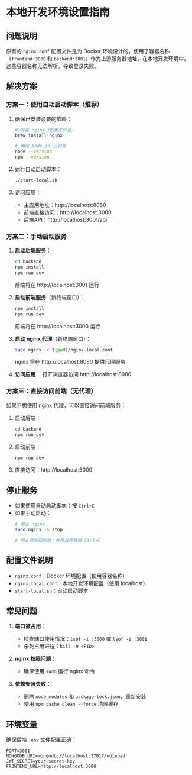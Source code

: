 # 本地开发环境设置指南

## 问题说明

原有的 `nginx.conf` 配置文件是为 Docker 环境设计的，使用了容器名称（`frontend:3000` 和 `backend:3001`）作为上游服务器地址。在本地开发环境中，这些容器名称无法解析，导致登录失败。

## 解决方案

### 方案一：使用自动启动脚本（推荐）

1. 确保已安装必要的依赖：
   ```bash
   # 安装 nginx（如果未安装）
   brew install nginx
   
   # 确保 Node.js 已安装
   node --version
   npm --version
   ```

2. 运行自动启动脚本：
   ```bash
   ./start-local.sh
   ```

3. 访问应用：
   - 主应用地址：http://localhost:8080
   - 前端直接访问：http://localhost:3000
   - 后端API：http://localhost:3001/api

### 方案二：手动启动服务

1. **启动后端服务**：
   ```bash
   cd backend
   npm install
   npm run dev
   ```
   后端将在 http://localhost:3001 运行

2. **启动前端服务**（新终端窗口）：
   ```bash
   npm install
   npm run dev
   ```
   前端将在 http://localhost:3000 运行

3. **启动 nginx 代理**（新终端窗口）：
   ```bash
   sudo nginx -c $(pwd)/nginx.local.conf
   ```
   nginx 将在 http://localhost:8080 提供代理服务

4. **访问应用**：
   打开浏览器访问 http://localhost:8080

### 方案三：直接访问前端（无代理）

如果不想使用 nginx 代理，可以直接访问前端服务：

1. 启动后端：
   ```bash
   cd backend
   npm run dev
   ```

2. 启动前端：
   ```bash
   npm run dev
   ```

3. 直接访问：http://localhost:3000

## 停止服务

- 如果使用自动启动脚本：按 `Ctrl+C`
- 如果手动启动：
  ```bash
  # 停止 nginx
  sudo nginx -s stop
  
  # 停止前端和后端：在各自终端按 Ctrl+C
  ```

## 配置文件说明

- `nginx.conf`：Docker 环境配置（使用容器名称）
- `nginx.local.conf`：本地开发环境配置（使用 localhost）
- `start-local.sh`：自动启动脚本

## 常见问题

1. **端口被占用**：
   - 检查端口使用情况：`lsof -i :3000` 或 `lsof -i :3001`
   - 杀死占用进程：`kill -9 <PID>`

2. **nginx 权限问题**：
   - 确保使用 `sudo` 运行 nginx 命令

3. **依赖安装失败**：
   - 删除 `node_modules` 和 `package-lock.json`，重新安装
   - 使用 `npm cache clean --force` 清理缓存

## 环境变量

确保后端 `.env` 文件配置正确：
```env
PORT=3001
MONGODB_URI=mongodb://localhost:27017/notepad
JWT_SECRET=your-secret-key
FRONTEND_URL=http://localhost:3000
```